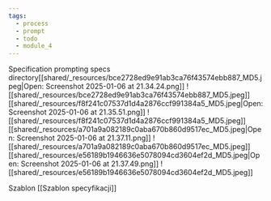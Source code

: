 ```yaml
---
tags:
  - process
  - prompt
  - todo
  - module_4
---
```

Specification prompting
specs directory[[shared/_resources/bce2728ed9e91ab3ca76f43574ebb887_MD5.jpeg|Open: Screenshot 2025-01-06 at 21.34.24.png]]
![[shared/_resources/bce2728ed9e91ab3ca76f43574ebb887_MD5.jpeg]][[shared/_resources/f8f241c07537d1d4a2876ccf991384a5_MD5.jpeg|Open: Screenshot 2025-01-06 at 21.35.51.png]]
![[shared/_resources/f8f241c07537d1d4a2876ccf991384a5_MD5.jpeg]][[shared/_resources/a701a9a082189c0aba670b860d9517ec_MD5.jpeg|Open: Screenshot 2025-01-06 at 21.37.11.png]]
![[shared/_resources/a701a9a082189c0aba670b860d9517ec_MD5.jpeg]][[shared/_resources/e56189b1946636e5078094cd3604ef2d_MD5.jpeg|Open: Screenshot 2025-01-06 at 21.37.49.png]]
![[shared/_resources/e56189b1946636e5078094cd3604ef2d_MD5.jpeg]]



Szablon [[Szablon specyfikacji]]